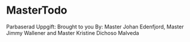 # MasterTodo

Parbaserad Uppgift: 
Brought to you By: Master Johan Edenfjord, Master Jimmy Wallener and Master Kristine Dichoso Malveda

